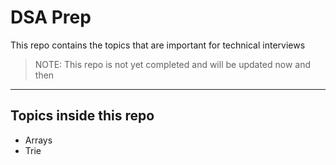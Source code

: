 # DSA Prep

This repo contains the topics that are important for technical interviews

> NOTE: This repo is not yet completed and will be updated now and then

---

## Topics inside this repo

- Arrays
- Trie
